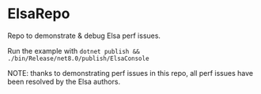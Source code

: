 # ElsaRepo

Repo to demonstrate & debug Elsa perf issues.

Run the example with `dotnet publish && ./bin/Release/net8.0/publish/ElsaConsole`

NOTE: thanks to demonstrating perf issues in this repo, all perf issues have been resolved by the Elsa authors.